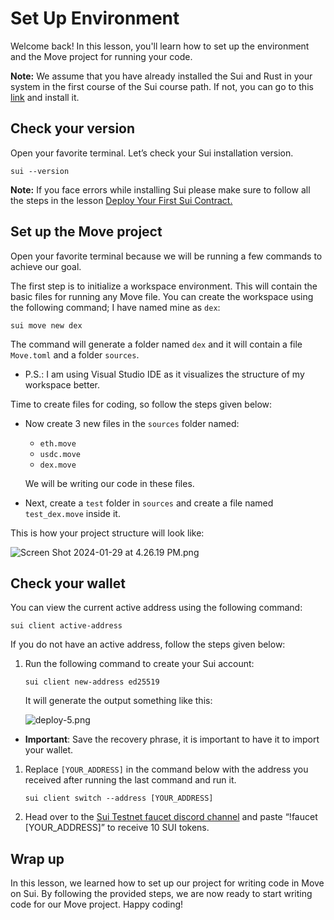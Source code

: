 # Set Up Environment

Welcome back! In this lesson, you'll learn how to set up the environment and the Move project for running your code.

**Note:** We assume that you have already installed the Sui and Rust in your system in the first course of the Sui course path. If not, you can go to this [link](https://metaschool.so/courses/build-on-move-on-sui-and-explore-its-applications/lesson/aa506de1-411f-4675-b9bb-36c746ee31ee) and install it. 

## Check your version

Open your favorite terminal. Let’s check your Sui installation version.

```
sui --version
```

**Note:** If you face errors while installing Sui please make sure to follow all the steps in the lesson [Deploy Your First Sui Contract.](https://metaschool.so/courses/build-on-move-on-sui-and-explore-its-applications/lesson/1f15e1bb-7023-4487-ab7d-21233318af91)

## Set up the Move project

Open your favorite terminal because we will be running a few commands to achieve our goal.

The first step is to initialize a workspace environment. This will contain the basic files for running any Move file. You can create the workspace using the following command; I have named mine as `dex`:

```
sui move new dex
```

The command will generate a folder named `dex` and it will contain a file `Move.toml` and a folder `sources`.

- P.S.: I am using Visual Studio IDE as it visualizes the structure of my workspace better.

Time to create files for coding, so follow the steps given below:

- Now create 3 new files in the `sources` folder named:
    - `eth.move`
    - `usdc.move`
    - `dex.move`
    
    We will be writing our code in these files.
    
- Next, create a `test` folder in `sources` and create a file named `test_dex.move` inside it.

This is how your project structure will look like:

![Screen Shot 2024-01-29 at 4.26.19 PM.png](https://github.com/0xmetaschool/Learning-Projects/blob/ba2ce8dea0997931621928704f03f1a8483ecc0d/Build%20the%20Token%20Dex%20DApp/2.%20Setting%20Up%20the%20Development%20Environment/assets/Screen_Shot_2024-01-29_at_4.26.19_PM.png?raw=true)

## Check your wallet

You can view the current active address using the following command:

```
sui client active-address
```

If you do not have an active address, follow the steps given below:

1. Run the following command to create your Sui account:
    
    ```
    sui client new-address ed25519
    ```
    
    It will generate the output something like this:
    
    ![deploy-5.png](https://github.com/0xmetaschool/Learning-Projects/blob/ba2ce8dea0997931621928704f03f1a8483ecc0d/Build%20the%20Token%20Dex%20DApp/2.%20Setting%20Up%20the%20Development%20Environment/assets/deploy-5.png?raw=true)
    
- **Important**: Save the recovery phrase, it is important to have it to import your wallet.
1. Replace `[YOUR_ADDRESS]` in the command below with the address you received after running the last command and run it.
    
    ```
    sui client switch --address [YOUR_ADDRESS]
    ```
    
2. Head over to the [Sui Testnet faucet discord channel](https://discord.com/channels/916379725201563759/1037811694564560966) and paste “!faucet [YOUR_ADDRESS]” to receive 10 SUI tokens.

## Wrap up

In this lesson, we learned how to set up our project for writing code in Move on Sui. By following the provided steps, we are now ready to start writing code for our Move project. Happy coding!